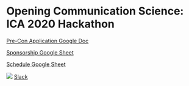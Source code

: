 # Opening Communication Science: ICA 2020 Hackathon

[Pre-Con Application Google Doc](https://docs.google.com/document/d/1pGKUX3npxay8v5AJ_wnvzU03N8Z4ORDv8s9SD4IXPz8/edit?usp=sharing)

[Sponsorship Google Sheet](https://docs.google.com/spreadsheets/d/1wKHNsO8NvzobQZQxOHVNgcd0cfUlzzr3NlxKGT2bqyI/edit?usp=sharing)

[Schedule Google Sheet](https://docs.google.com/spreadsheets/d/1iwD3E-IZQLfG_hYpKgruCW-tZ7O3P1vBstWmHqdXUCM/edit?usp=sharing)

[![](https://www.google.com/s2/favicons?domain=slack.com)](https://join.slack.com/t/commhack2020/shared_invite/enQtNzQyMzA3OTI5MjU0LTdkY2ZiOGZiNGZiYTg1YjcyYTAwYTU1OTlhNjY5N2RjZWU1NGY3YzIzMzMxNjM4NTk3YTk5Y2JhODUzMDliNmM) [Slack](https://join.slack.com/t/commhack2020/shared_invite/enQtNzQyMzA3OTI5MjU0LTdkY2ZiOGZiNGZiYTg1YjcyYTAwYTU1OTlhNjY5N2RjZWU1NGY3YzIzMzMxNjM4NTk3YTk5Y2JhODUzMDliNmM)
